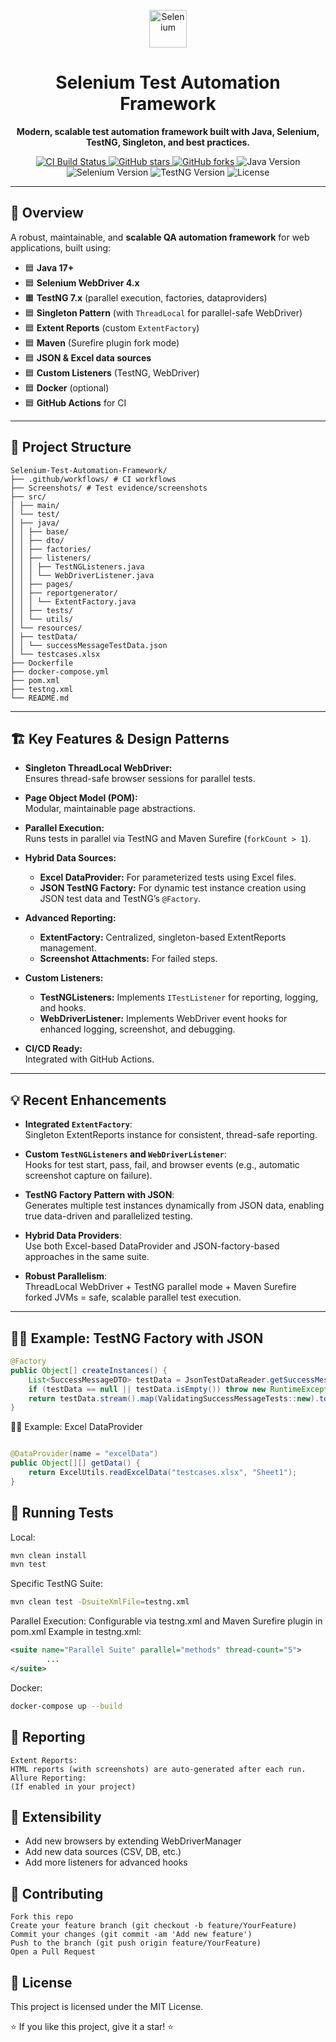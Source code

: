 <p align="center">
  <img src="https://cdn.simpleicons.org/selenium/43B02A" alt="Selenium" width="60" />
</p>

<h1 align="center">
  Selenium Test Automation Framework
</h1>

<p align="center">
  <b>Modern, scalable test automation framework built with Java, Selenium, TestNG, Singleton, and best practices.</b>
</p>

<p align="center">
  <a href="https://github.com/niksodavaram/Singletgon-based-Java-Selenium-Testing-Framework/actions">
    <img src="https://img.shields.io/github/actions/workflow/status/niksodavaram/Singletgon-based-Java-Selenium-Testing-Framework/your-workflow.yml?branch=master&logo=github&label=CI%20Build" alt="CI Build Status" />
  </a>
  <a href="https://github.com/niksodavaram/Singletgon-based-Java-Selenium-Testing-Framework/stargazers">
    <img src="https://img.shields.io/github/stars/niksodavaram/Singletgon-based-Java-Selenium-Testing-Framework?style=social" alt="GitHub stars" />
  </a>
  <a href="https://github.com/niksodavaram/Singletgon-based-Java-Selenium-Testing-Framework/network/members">
    <img src="https://img.shields.io/github/forks/niksodavaram/Singletgon-based-Java-Selenium-Testing-Framework?style=social" alt="GitHub forks" />
  </a>
  <img src="https://img.shields.io/badge/Java-17%2B-blue.svg" alt="Java Version" />
  <img src="https://img.shields.io/badge/Selenium-4.x-brightgreen" alt="Selenium Version" />
  <img src="https://img.shields.io/badge/TestNG-7.x-orange" alt="TestNG Version" />
  <img src="https://img.shields.io/github/license/niksodavaram/Singletgon-based-Java-Selenium-Testing-Framework" alt="License" />
</p>

---

## 🚀 Overview

A robust, maintainable, and **scalable QA automation framework** for web applications, built using:

- 🟦 **Java 17+**
- 🟦 **Selenium WebDriver 4.x**
- 🟧 **TestNG 7.x** (parallel execution, factories, dataproviders)
- 🟦 **Singleton Pattern** (with `ThreadLocal` for parallel-safe WebDriver)
- 🟦 **Extent Reports** (custom `ExtentFactory`)
- 🟦 **Maven** (Surefire plugin fork mode)
- 🟦 **JSON & Excel data sources**
- 🟦 **Custom Listeners** (TestNG, WebDriver)
- 🟦 **Docker** (optional)
- 🟦 **GitHub Actions** for CI

---

## 📂 Project Structure
```
Selenium-Test-Automation-Framework/
├── .github/workflows/ # CI workflows
├── Screenshots/ # Test evidence/screenshots
├── src/
│ ├── main/
│ └── test/
│ ├── java/
│ │ ├── base/
│ │ ├── dto/
│ │ ├── factories/
│ │ ├── listeners/
│ │ │ ├── TestNGListeners.java
│ │ │ └── WebDriverListener.java
│ │ ├── pages/
│ │ ├── reportgenerator/
│ │ │ └── ExtentFactory.java
│ │ ├── tests/
│ │ └── utils/
│ └── resources/
│ ├── testData/
│ │ └── successMessageTestData.json
│ └── testcases.xlsx
├── Dockerfile
├── docker-compose.yml
├── pom.xml
├── testng.xml
└── README.md
``````


---

## 🏗️ Key Features & Design Patterns

- **Singleton ThreadLocal WebDriver:**  
  Ensures thread-safe browser sessions for parallel tests.

- **Page Object Model (POM):**  
  Modular, maintainable page abstractions.

- **Parallel Execution:**  
  Runs tests in parallel via TestNG and Maven Surefire (`forkCount > 1`).

- **Hybrid Data Sources:**
    - **Excel DataProvider:** For parameterized tests using Excel files.
    - **JSON TestNG Factory:** For dynamic test instance creation using JSON test data and TestNG’s `@Factory`.

- **Advanced Reporting:**
    - **ExtentFactory:** Centralized, singleton-based ExtentReports management.
    - **Screenshot Attachments:** For failed steps.

- **Custom Listeners:**
    - **TestNGListeners:** Implements `ITestListener` for reporting, logging, and hooks.
    - **WebDriverListener:** Implements WebDriver event hooks for enhanced logging, screenshot, and debugging.

- **CI/CD Ready:**  
  Integrated with GitHub Actions.

---

## 💡 Recent Enhancements

- **Integrated `ExtentFactory`**:  
  Singleton ExtentReports instance for consistent, thread-safe reporting.

- **Custom `TestNGListeners` and `WebDriverListener`**:  
  Hooks for test start, pass, fail, and browser events (e.g., automatic screenshot capture on failure).

- **TestNG Factory Pattern with JSON**:  
  Generates multiple test instances dynamically from JSON data, enabling true data-driven and parallelized testing.

- **Hybrid Data Providers**:  
  Use both Excel-based DataProvider and JSON-factory-based approaches in the same suite.

- **Robust Parallelism**:  
  ThreadLocal WebDriver + TestNG parallel mode + Maven Surefire forked JVMs = safe, scalable parallel test execution.

---

## 🧑‍💻 Example: TestNG Factory with JSON

```java
@Factory
public Object[] createInstances() {
    List<SuccessMessageDTO> testData = JsonTestDataReader.getSuccessMessageData("testData/successMessageTestData.json");
    if (testData == null || testData.isEmpty()) throw new RuntimeException("No test data found!");
    return testData.stream().map(ValidatingSuccessMessageTests::new).toArray();
}
```
🧑‍💻 Example: Excel DataProvider
```java

@DataProvider(name = "excelData")
public Object[][] getData() {
    return ExcelUtils.readExcelData("testcases.xlsx", "Sheet1");
}
```

## 🏃 Running Tests

Local:
```bash
mvn clean install
mvn test
````
Specific TestNG Suite:
```bash
mvn clean test -DsuiteXmlFile=testng.xml
````
Parallel Execution:
Configurable via testng.xml and Maven Surefire plugin in pom.xml
Example in testng.xml:
```xml
<suite name="Parallel Suite" parallel="methods" thread-count="5">
        ...
</suite>
```
Docker:
```bash
docker-compose up --build
````
## 📑 Reporting
```
Extent Reports:
HTML reports (with screenshots) are auto-generated after each run.
Allure Reporting:
(If enabled in your project)
```
## 🧩 Extensibility

* Add new browsers by extending WebDriverManager
* Add new data sources (CSV, DB, etc.)
* Add more listeners for advanced hooks

## 🤝 Contributing

    Fork this repo
    Create your feature branch (git checkout -b feature/YourFeature)
    Commit your changes (git commit -am 'Add new feature')
    Push to the branch (git push origin feature/YourFeature)
    Open a Pull Request

## 📄 License

This project is licensed under the MIT License.

<p align="center">

⭐️ If you like this project, give it a star! ⭐️

</p>

```